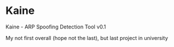 # Kaine
Kaine - ARP Spoofing Detection Tool v0.1

My not first overall (hope not the last), but last project in university
